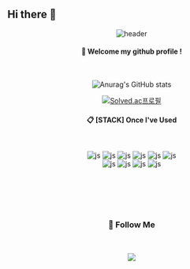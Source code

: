 ## Hi there 👋
<div align="center"> 

![header](https://capsule-render.vercel.app/api?type=Waving&color=gradient&height=300&section=footer&text=Hello!%20I'm%20six-jun&fontSize=50)
  
####  :wave: Welcome my github profile !

  
 <br/>

 ![Anurag's GitHub stats](https://github-readme-stats.vercel.app/api?username=six-ju&show_icons=true&theme=radical)
 <br/>

 [![Solved.ac프로필](http://mazassumnida.wtf/api/v2/generate_badge?boj=six-ju)](https://solved.ac/six-ju)
 <br/>
  
####  :clipboard: [STACK] Once I've Used 
  
 <br/>
  
![js](https://img.shields.io/badge/C%23-239120?style=for-the-badge&logo=c-sharp&logoColor=white)
![js](https://img.shields.io/badge/HTML-239120?style=for-the-badge&logo=html5&logoColor=white)
![js](https://img.shields.io/badge/CSS-239120?&style=for-the-badge&logo=css3&logoColor=white)
![js](https://img.shields.io/badge/.NET-5C2D91?style=for-the-badge&logo=.net&logoColor=white)
![js](https://img.shields.io/badge/JavaScript-F7DF1E?style=for-the-badge&logo=JavaScript&logoColor=white)
![js](https://img.shields.io/badge/Node.js-43853D?style=for-the-badge&logo=node.js&logoColor=white)
<br>
![js](https://img.shields.io/badge/TypeScript-007ACC?style=for-the-badge&logo=typescript&logoColor=white)
![js](https://img.shields.io/badge/jQuery-0769AD?style=for-the-badge&logo=jquery&logoColor=white)
![js](https://img.shields.io/badge/MySQL-00000F?style=for-the-badge&logo=mysql&logoColor=white)
![js](https://img.shields.io/badge/Next.js-000?logo=nextdotjs&logoColor=fff&style=for-the-badge)



<br>
<br>
<br>
<br>
   
  <h3 align="center">🌈 Follow Me </h3>
  <br>
<p align="center">
  <a href="mailto:dbrwnsgh0410@gmail.com"><img src="https://img.shields.io/badge/Gmail-d14836?style=flat-square&logo=Gmail&logoColor=white&link=dbrwnsgh0410@gmail.com"/></a>
</p>  
</div>
